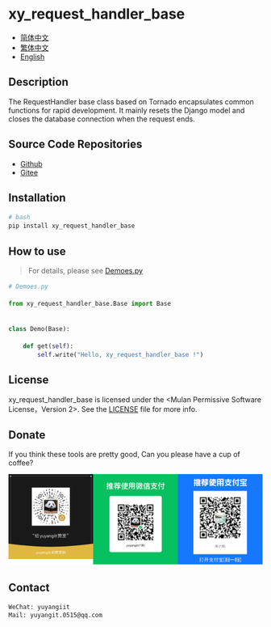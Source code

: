 <!--
 * @Author: 余洋 yuyangit.0515@qq.com
 * @Date: 2024-10-18 13:02:22
 * @LastEditors: 余洋 yuyangit.0515@qq.com
 * @LastEditTime: 2024-10-23 20:52:22
 * @FilePath: /xy_request_handler_base/readme/README_en.md
 * @Description: 这是默认设置,请设置`customMade`, 打开koroFileHeader查看配置 进行设置: https://github.com/OBKoro1/koro1FileHeader/wiki/%E9%85%8D%E7%BD%AE
-->
# xy_request_handler_base

- [简体中文](README_zh_CN.md)
- [繁体中文](README_zh_TW.md)
- [English](README_en.md)

## Description

The RequestHandler base class based on Tornado encapsulates common functions for rapid development. It mainly resets the Django model and closes the database connection when the request ends.

## Source Code Repositories

- <a href="https://github.com/xy-web-service/xy_request_handler_base.git" target="_blank">Github</a>  
- <a href="https://gitee.com/xy-web-service/xy_request_handler_base.git" target="_blank">Gitee</a>

## Installation

```bash
# bash
pip install xy_request_handler_base
```

## How to use

> For details, please see [Demoes.py](../samples/xy_web_server_demo/source/Runner/RequestHandlerDemo/Demoes.py)

```python
# Demoes.py

from xy_request_handler_base.Base import Base


class Demo(Base):

    def get(self):
        self.write("Hello, xy_request_handler_base !")

```


## License
xy_request_handler_base is licensed under the <Mulan Permissive Software License，Version 2>. See the [LICENSE](../LICENSE) file for more info.

## Donate

If you think these tools are pretty good, Can you please have a cup of coffee?  

![Pay-Total](./Pay-Total.png)  


## Contact

```
WeChat: yuyangiit
Mail: yuyangit.0515@qq.com
```